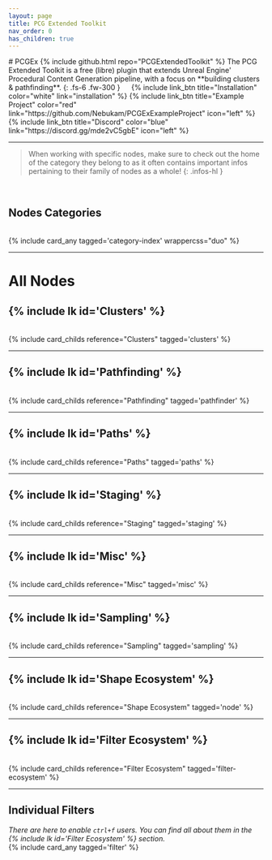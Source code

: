 ```yaml
---
layout: page
title: PCG Extended Toolkit
nav_order: 0
has_children: true
---
```

<div class="product-header large" style="--img:url('{{ site.baseurl }}/assets/images/logo.png');"><div class="infos" markdown="1">
# PCGEx {% include github.html repo="PCGExtendedToolkit" %}  
The PCG Extended Toolkit is a free (libre) plugin that extends Unreal Engine' Procedural Content Generation pipeline, with a focus on **building clusters & pathfinding**.  
{: .fs-6 .fw-300 }  
   
{% include link_btn title="Installation" color="white" link="installation" %} 
{% include link_btn title="Example Project" color="red" link="https://github.com/Nebukam/PCGExExampleProject" icon="left" %}
{% include link_btn title="Discord" color="blue" link="https://discord.gg/mde2vC5gbE" icon="left" %}
</div></div>

---
>When working with specific nodes, make sure to check out the home of the category they belong to as it often contains important infos pertaining to their family of nodes as a whole!
{: .infos-hl }

<br>

## Nodes Categories
<br>
{% include card_any tagged='category-index' wrappercss="duo" %}

---
# All Nodes
## {% include lk id='Clusters' %}
<br>
{% include card_childs reference="Clusters" tagged='clusters' %}

---
## {% include lk id='Pathfinding' %}
<br>
{% include card_childs reference="Pathfinding" tagged='pathfinder' %}

---
## {% include lk id='Paths' %}
<br>
{% include card_childs reference="Paths" tagged='paths' %}

---
## {% include lk id='Staging' %}
<br>
{% include card_childs reference="Staging" tagged='staging' %}

---
## {% include lk id='Misc' %}
<br>
{% include card_childs reference="Misc" tagged='misc' %}

---
## {% include lk id='Sampling' %}
<br>
{% include card_childs reference="Sampling" tagged='sampling' %}

---
## {% include lk id='Shape Ecosystem' %}
<br>
{% include card_childs reference="Shape Ecosystem" tagged='node' %}

---
## {% include lk id='Filter Ecosystem' %}
<br>
{% include card_childs reference="Filter Ecosystem" tagged='filter-ecosystem' %}

---
## Individual Filters
*There are here to enable `ctrl+f` users. You can find all about them in the {% include lk id='Filter Ecosystem' %} section.*
<br>
{% include card_any tagged='filter' %}